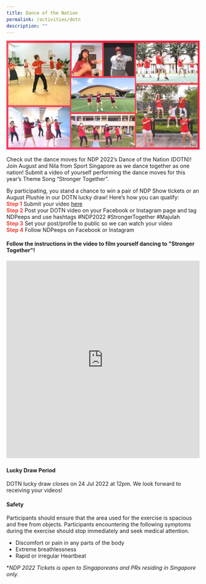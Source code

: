 ```yaml
---
title: Dance of the Nation
permalink: /activities/dotn
description: ""
---
```

![](/images/DOTN-Cover.jpg)

Check out the dance moves for NDP 2022’s Dance of the Nation (DOTN)! Join August and Nila from Sport Singapore as we dance together as one nation! Submit a video of yourself performing the dance moves for this year’s Theme Song “Stronger Together”.

By participating, you stand a chance to win a pair of NDP Show tickets or an August Plushie in our DOTN lucky draw! Here’s how you can qualify: 
<br>**<font color="#ee3e35">Step 1</font>** Submit your video <a href="/activities/dotn" target="_blank">here</a> 
<br>**<font color="#ee3e35">Step 2</font>** Post your DOTN video on your Facebook or Instagram page and tag NDPeeps and use hashtags #NDP2022 #StrongerTogether #Majulah
<br>**<font color="#ee3e35">Step 3</font>** Set your post/profile to public so we can watch your video 
<br>**<font color="#ee3e35">Step 4</font>** Follow NDPeeps on Facebook or Instagram  


#### Follow the instructions in the video to film yourself dancing to "Stronger Together"!

<iframe width="100%" frameborder="0" height="515" src="https://www.youtube.com/embed/IIM0Y1zHmbQ" title="VOTN Instructions" frameborder="0" allowfullscreen></iframe>

#### Lucky Draw Period
DOTN lucky draw closes on 24 Jul 2022 at 12pm. We look forward to receiving your videos!

#### Safety
Participants should ensure that the area used for the exercise is spacious and free from objects. Participants encountering the following symptoms during the exercise should stop immediately and seek medical attention.

- Discomfort or pain in any parts of the body
- Extreme breathlessness
- Rapid or irregular Heartbeat

**NDP 2022 Tickets is open to Singaporeans and PRs residing in Singapore only.*